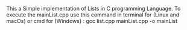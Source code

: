 This a Simple implementation of Lists in C programming Language.
To execute the mainList.cpp use this command in terminal for (Linux and macOs) or cmd  for (Windows) :
	gcc list.cpp mainList.cpp -o mainList

